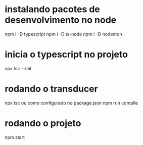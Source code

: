 # instalando pacotes de desenvolvimento no node

npm i -D typescript
npm i -D ts-node
npm i -D nodemon

# inicia o typescript no projeto

npx tsc --init

# rodando o transducer 

npx tsc
ou como configurado no package.json
npm run compile

# rodando o projeto

npm start